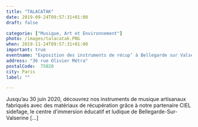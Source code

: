 ```yaml
---
title: "TALACATAK"
date: 2019-09-24T09:57:31+01:00
draft: false

categorie: ["Musique, Art et Environnement"]
photo: /images/talacatak.PNG
when: 2019-11-24T09:57:31+01:00
important: true
eventname: "Exposition des instruments de récup’ à Bellegarde sur Valserine"
address: "36 rue Olivier Métra"
postalCode:  75020
city: Paris
label: ""

---
```


Jusqu’au 30 juin 2020, découvrez nos instruments de musique artisanaux fabriqués avec des matériaux de récupération grâce à notre partenaire CIEL sidefage, le centre d’immersion éducatif et ludique de Bellegarde-Sur-Valserine […]